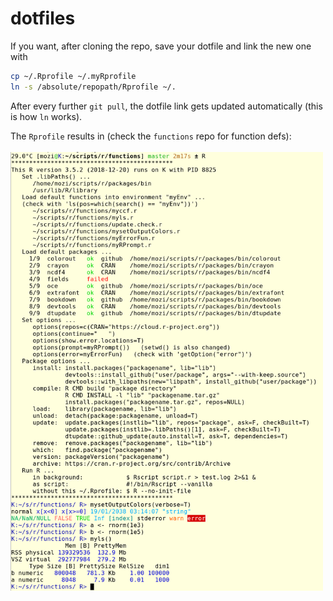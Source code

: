 # dotfiles

If you want, after cloning the repo, save your dotfile and link the new one with
```bash
cp ~/.Rprofile ~/.myRprofile
ln -s /absolute/repopath/Rprofile ~/.
```
After every further `git pull`, the dotfile link gets updated automatically (this is how `ln` works).

The `Rprofile` results in (check the `functions` repo for function defs):
<br><br>
<img align="left" width="500" src="screen_rprofile.png">

